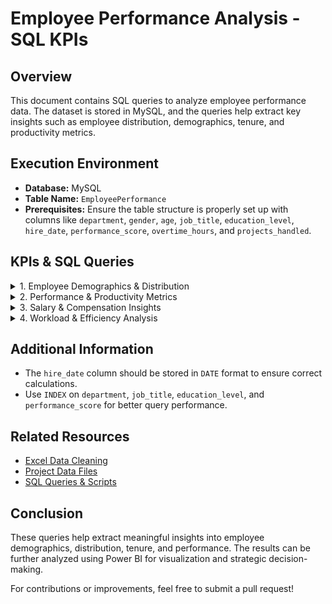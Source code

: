 # Employee Performance Analysis - SQL KPIs

## Overview
This document contains SQL queries to analyze employee performance data. The dataset is stored in MySQL, and the queries help extract key insights such as employee distribution, demographics, tenure, and productivity metrics.

## Execution Environment
- **Database:** MySQL
- **Table Name:** `EmployeePerformance`
- **Prerequisites:** Ensure the table structure is properly set up with columns like `department`, `gender`, `age`, `job_title`, `education_level`, `hire_date`, `performance_score`, `overtime_hours`, and `projects_handled`.

## KPIs & SQL Queries

<details>
<summary>1. Employee Demographics & Distribution</summary>

#### Total Number of Employees
```sql
SELECT COUNT(*) AS employee_count FROM EmployeePerformance;
```

#### Number of Employees in Each Department
```sql
SELECT department, COUNT(*) AS count_department 
FROM EmployeePerformance 
GROUP BY department;
```

#### Gender Distribution of Employees
```sql
SELECT gender, COUNT(*) AS count_gender 
FROM EmployeePerformance 
GROUP BY gender;
```

#### Average, Minimum, and Maximum Age of Employees
```sql
SELECT AVG(age) AS average_age, MIN(age) AS min_age, MAX(age) AS max_age 
FROM EmployeePerformance;
```

#### Number of Employees by Job Title
```sql
SELECT job_title, COUNT(*) AS count_title 
FROM EmployeePerformance 
GROUP BY job_title;
```

#### Employee Distribution Based on Education Level
```sql
SELECT education_level, COUNT(*) AS employee_count 
FROM EmployeePerformance 
GROUP BY education_level 
ORDER BY employee_count DESC;
```

#### Average Tenure of Employees
```sql
SELECT AVG(TIMESTAMPDIFF(YEAR, hire_date, CURDATE())) AS avg_tenure 
FROM EmployeePerformance;
```

</details>

<details>
<summary>2. Performance & Productivity Metrics</summary>

#### Average Performance Score per Department
```sql
SELECT department, AVG(performance_score) AS avg_performance_score
FROM EmployeePerformance
GROUP BY department
ORDER BY avg_performance_score DESC;
```

#### Top 10 Highest-Performing Employees
```sql
SELECT employee_id, department, performance_score
FROM EmployeePerformance
ORDER BY performance_score DESC
LIMIT 10;
```

#### Lowest-Performing Employees
```sql
SELECT employee_id, department, performance_score
FROM EmployeePerformance
ORDER BY performance_score ASC
LIMIT 10;
```

#### Distribution of Performance Scores Across Departments
```sql
SELECT department, performance_score, COUNT(*) AS employee_count
FROM EmployeePerformance
GROUP BY department, performance_score
ORDER BY department, performance_score DESC;
```

#### Impact of Overtime on Employee Performance
```sql
SELECT overtime_hours, AVG(performance_score) AS avg_performance_score
FROM EmployeePerformance
GROUP BY overtime_hours
ORDER BY overtime_hours ASC;
```

#### Average Number of Projects Handled per Department
```sql
SELECT department, AVG(projects_handled) AS avg_projects
FROM EmployeePerformance
GROUP BY department
ORDER BY avg_projects DESC;
```

</details>

<details>
<summary>3. Salary & Compensation Insights</summary>

#### Average Salary per Department
```sql
WITH DepartmentSalary AS (
    SELECT Department, AVG(Monthly_Salary) AS Avg_Salary
    FROM EmployeePerformance
    GROUP BY Department
)
SELECT * FROM DepartmentSalary
ORDER BY Avg_Salary DESC;
```

#### Highest and Lowest Salaries in Each Department
```sql
WITH SalaryRange AS (
    SELECT Department, 
           MAX(Monthly_Salary) AS Highest_Salary, 
           MIN(Monthly_Salary) AS Lowest_Salary
    FROM EmployeePerformance
    GROUP BY Department
)
SELECT * FROM SalaryRange;
```

#### Salary Variation by Job Title
```sql
WITH JobTitleSalary AS (
    SELECT Job_Title, AVG(Monthly_Salary) AS Avg_Salary
    FROM EmployeePerformance
    GROUP BY Job_Title
)
SELECT * FROM JobTitleSalary
ORDER BY Avg_Salary DESC;
```

#### Impact of Education Level on Salary
```sql
WITH EducationSalary AS (
    SELECT Education_Level, AVG(Monthly_Salary) AS Avg_Salary
    FROM EmployeePerformance
    GROUP BY Education_Level
)
SELECT * FROM EducationSalary
ORDER BY Avg_Salary DESC;
```

#### Effect of Promotions on Salary Over Time
```sql
WITH PromotionSalary AS (
    SELECT Promotions, AVG(Monthly_Salary) AS Avg_Salary
    FROM EmployeePerformance
    GROUP BY Promotions
)
SELECT * FROM PromotionSalary
ORDER BY Promotions DESC;
```

</details>

<details>
<summary>4. Workload & Efficiency Analysis</summary>

#### Average Number of Work Hours per Week per Department
```sql
SELECT department, AVG(work_hours_per_week) AS avg_work_hours
FROM EmployeePerformance
GROUP BY department
ORDER BY avg_work_hours DESC;
```

#### Employees Who Work More Than the Standard Hours
```sql
SELECT employee_id, employee_name, work_hours_per_week
FROM EmployeePerformance
WHERE work_hours_per_week > 40
ORDER BY work_hours_per_week DESC;
```

#### Employee with the Highest Overtime Hours
```sql
SELECT employee_id, employee_name, overtime_hours
FROM EmployeePerformance
ORDER BY overtime_hours DESC
LIMIT 1;
```

#### Employees Handling the Most Projects
```sql
SELECT employee_id, employee_name, projects_handled
FROM EmployeePerformance
ORDER BY projects_handled DESC
LIMIT 10;
```

#### Employees with the Most and Least Sick Days
```sql
SELECT employee_id, employee_name, sick_days
FROM EmployeePerformance
ORDER BY sick_days DESC
LIMIT 10;
```

```sql
SELECT employee_id, employee_name, sick_days
FROM EmployeePerformance
ORDER BY sick_days ASC
LIMIT 10;
```

#### Average Remote Work Frequency by Department
```sql
SELECT department, AVG(remote_work_days) AS avg_remote_days
FROM EmployeePerformance
GROUP BY department
ORDER BY avg_remote_days DESC;
```

</details>

## Additional Information
- The `hire_date` column should be stored in `DATE` format to ensure correct calculations.
- Use `INDEX` on `department`, `job_title`, `education_level`, and `performance_score` for better query performance.

## Related Resources
- [Excel Data Cleaning](https://github.com/ksharma1908/Employee_Performance_Analysis/blob/master/excel_validations.md)
- [Project Data Files](https://github.com/ksharma1908/Employee_Performance_Analysis/tree/master/data_file)
- [SQL Queries & Scripts](https://github.com/ksharma1908/Employee_Performance_Analysis/tree/master/sql)

## Conclusion
These queries help extract meaningful insights into employee demographics, distribution, tenure, and performance. The results can be further analyzed using Power BI for visualization and strategic decision-making.

For contributions or improvements, feel free to submit a pull request!
